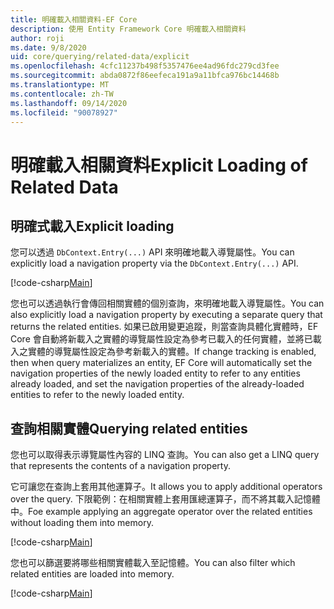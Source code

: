```yaml
---
title: 明確載入相關資料-EF Core
description: 使用 Entity Framework Core 明確載入相關資料
author: roji
ms.date: 9/8/2020
uid: core/querying/related-data/explicit
ms.openlocfilehash: 4cfc11237b498f5357476ee4ad96fdc279cd3fee
ms.sourcegitcommit: abda0872f86eefeca191a9a11bfca976bc14468b
ms.translationtype: MT
ms.contentlocale: zh-TW
ms.lasthandoff: 09/14/2020
ms.locfileid: "90078927"
---
```

# <a name="explicit-loading-of-related-data"></a><span data-ttu-id="f9469-103">明確載入相關資料</span><span class="sxs-lookup"><span data-stu-id="f9469-103">Explicit Loading of Related Data</span></span>

## <a name="explicit-loading"></a><span data-ttu-id="f9469-104">明確式載入</span><span class="sxs-lookup"><span data-stu-id="f9469-104">Explicit loading</span></span>

<span data-ttu-id="f9469-105">您可以透過 `DbContext.Entry(...)` API 來明確地載入導覽屬性。</span><span class="sxs-lookup"><span data-stu-id="f9469-105">You can explicitly load a navigation property via the `DbContext.Entry(...)` API.</span></span>

[!code-csharp[Main](../../../../samples/core/Querying/RelatedData/Sample.cs#Eager)]

<span data-ttu-id="f9469-106">您也可以透過執行會傳回相關實體的個別查詢，來明確地載入導覽屬性。</span><span class="sxs-lookup"><span data-stu-id="f9469-106">You can also explicitly load a navigation property by executing a separate query that returns the related entities.</span></span> <span data-ttu-id="f9469-107">如果已啟用變更追蹤，則當查詢具體化實體時，EF Core 會自動將新載入之實體的導覽屬性設定為參考已載入的任何實體，並將已載入之實體的導覽屬性設定為參考新載入的實體。</span><span class="sxs-lookup"><span data-stu-id="f9469-107">If change tracking is enabled, then when query materializes an entity, EF Core will automatically set the navigation properties of the newly loaded entity to refer to any entities already loaded, and set the navigation properties of the already-loaded entities to refer to the newly loaded entity.</span></span>

## <a name="querying-related-entities"></a><span data-ttu-id="f9469-108">查詢相關實體</span><span class="sxs-lookup"><span data-stu-id="f9469-108">Querying related entities</span></span>

<span data-ttu-id="f9469-109">您也可以取得表示導覽屬性內容的 LINQ 查詢。</span><span class="sxs-lookup"><span data-stu-id="f9469-109">You can also get a LINQ query that represents the contents of a navigation property.</span></span>

<span data-ttu-id="f9469-110">它可讓您在查詢上套用其他運算子。</span><span class="sxs-lookup"><span data-stu-id="f9469-110">It allows you to apply additional operators over the query.</span></span> <span data-ttu-id="f9469-111">下限範例：在相關實體上套用匯總運算子，而不將其載入記憶體中。</span><span class="sxs-lookup"><span data-stu-id="f9469-111">Foe example applying an aggregate operator over the related entities without loading them into memory.</span></span>

[!code-csharp[Main](../../../../samples/core/Querying/RelatedData/Sample.cs#NavQueryAggregate)]

<span data-ttu-id="f9469-112">您也可以篩選要將哪些相關實體載入至記憶體。</span><span class="sxs-lookup"><span data-stu-id="f9469-112">You can also filter which related entities are loaded into memory.</span></span>

[!code-csharp[Main](../../../../samples/core/Querying/RelatedData/Sample.cs#NavQueryFiltered)]
